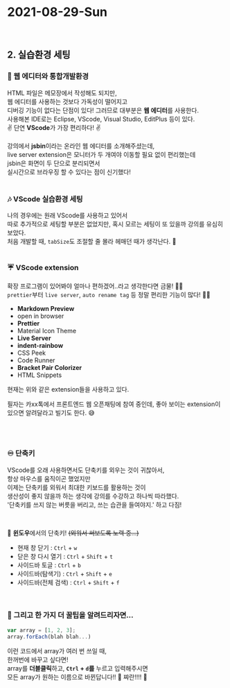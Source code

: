 # 2021-08-29-Sun

<br/>

## 2. 실습환경 세팅

### 🎵 웹 에디터와 통합개발환경

HTML 파일은 메모장에서 작성해도 되지만,  
웹 에디터를 사용하는 것보다 가독성이 떨어지고  
디버깅 기능이 없다는 단점이 있다!
그러므로 대부분은 **웹 에디터**를 사용한다.
<br/>
사용해본 IDE로는 Eclipse, VScode, Visual Studio, EditPlus 등이 있다.  
✌ 단연 **VScode**가 가장 편리하다! ✌  
<br/>
강의에서 **jsbin**이라는 온라인 웹 에디터를 소개해주셨는데,  
live server extension은 모니터가 두 개여야 이동할 필요 없이 편리했는데  
jsbin은 화면이 두 단으로 분리되면서  
실시간으로 브라우징 할 수 있다는 점이 신기했다!
<br/>
<br/>

### 🎶 VScode 실습환경 세팅

나의 경우에는 원래 VScode를 사용하고 있어서  
따로 추가적으로 세팅할 부분은 없었지만,
혹시 모르는 세팅이 또 있을까 강의를 유심히 보았다.  
처음 개발할 때, `tabSize`도 조절할 줄 몰라 헤매던 때가 생각난다. 🦑
<br/>
<br/>

### ☔ VScode extension

확장 프로그램이 있어봐야 얼마나 편하겠어..라고 생각한다면 금물! 🤦‍♀️  
`prettier`부터 `live server`, `auto rename tag` 등 정말 편리한 기능이 많다! 🤷‍♀️
<br/>

- **Markdown Preview**
- open in browser
- **Prettier**
- Material Icon Theme
- **Live Server**
- **indent-rainbow**
- CSS Peek
- Code Runner
- **Bracket Pair Colorizer**
- HTML Snippets

현재는 위와 같은 extension들을 사용하고 있다.

필자는 카xx톡에서 프론트엔드 웹 오픈채팅에 참여 중인데,
좋아 보이는 extension이 있으면 알려달라고 빌기도 한다. 😅

<br/>
<br/>

### ♾️ 단축키

VScode를 오래 사용하면서도 단축키를 외우는 것이 귀찮아서,  
항상 마우스를 움직이곤 했었지만  
이제는 단축키를 외워서 최대한 키보드를 활용하는 것이  
생산성이 좋지 않을까 하는 생각에 강의를 수강하고 하나씩 따라했다.  
'단축키를 쓰지 않는 버릇을 버리고, 쓰는 습관을 들여야지.' 하고 다짐!

<br/>

🙋 **윈도우**에서의 단축키! ~~(외워서 써보도록 노력 중...)~~

- 현재 창 닫기 : `Ctrl` + `w`
- 닫은 창 다시 열기 : `Ctrl` + `Shift` + `t`
- 사이드바 토글 : `Ctrl` + `b`
- 사이드바(탐색기) : `Ctrl` + `Shift` + `e`
- 사이드바(전체 검색) : `Ctrl` + `Shift` + `f`

<br/>

### 💎 그리고 한 가지 더 꿀팁을 알려드리자면...

```js
var array = [1, 2, 3];
array.forEach(blah blah...)
```

이런 코드에서 array가 여러 번 쓰일 때,  
한꺼번에 바꾸고 싶다면!
<br/>
array를 **더블클릭**하고, **`Ctrl` + `d`를** 누르고 입력해주시면  
모든 array가 원하는 이름으로 바뀐답니다!! 🎉 쨔란!!!! 🎉
